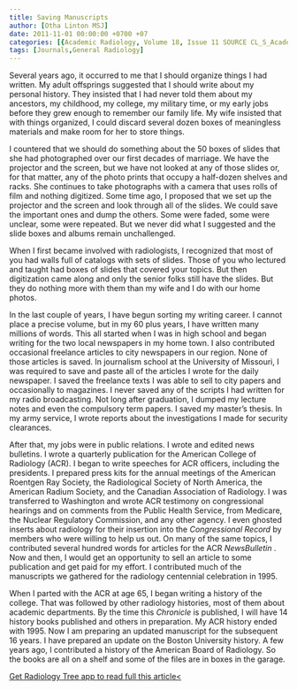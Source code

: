 ```yaml
---
title: Saving Manuscripts
author: [Otha Linton MSJ]
date: 2011-11-01 00:00:00 +0700 +07
categories: [{Academic Radiology, Volume 18, Issue 11 SOURCE CL_S_AcademicRadiologyVolume18Issue11 1}]
tags: [Journals,General Radiology]
---
```

Several years ago, it occurred to me that I should organize things I had written. My adult offsprings suggested that I should write about my personal history. They insisted that I had never told them about my ancestors, my childhood, my college, my military time, or my early jobs before they grew enough to remember our family life. My wife insisted that with things organized, I could discard several dozen boxes of meaningless materials and make room for her to store things.

I countered that we should do something about the 50 boxes of slides that she had photographed over our first decades of marriage. We have the projector and the screen, but we have not looked at any of those slides or, for that matter, any of the photo prints that occupy a half-dozen shelves and racks. She continues to take photographs with a camera that uses rolls of film and nothing digitized. Some time ago, I proposed that we set up the projector and the screen and look through all of the slides. We could save the important ones and dump the others. Some were faded, some were unclear, some were repeated. But we never did what I suggested and the slide boxes and albums remain unchallenged.

When I first became involved with radiologists, I recognized that most of you had walls full of catalogs with sets of slides. Those of you who lectured and taught had boxes of slides that covered your topics. But then digitization came along and only the senior folks still have the slides. But they do nothing more with them than my wife and I do with our home photos.

In the last couple of years, I have begun sorting my writing career. I cannot place a precise volume, but in my 60 plus years, I have written many millions of words. This all started when I was in high school and began writing for the two local newspapers in my home town. I also contributed occasional freelance articles to city newspapers in our region. None of those articles is saved. In journalism school at the University of Missouri, I was required to save and paste all of the articles I wrote for the daily newspaper. I saved the freelance texts I was able to sell to city papers and occasionally to magazines. I never saved any of the scripts I had written for my radio broadcasting. Not long after graduation, I dumped my lecture notes and even the compulsory term papers. I saved my master’s thesis. In my army service, I wrote reports about the investigations I made for security clearances.

After that, my jobs were in public relations. I wrote and edited news bulletins. I wrote a quarterly publication for the American College of Radiology (ACR). I began to write speeches for ACR officers, including the presidents. I prepared press kits for the annual meetings of the American Roentgen Ray Society, the Radiological Society of North America, the American Radium Society, and the Canadian Association of Radiology. I was transferred to Washington and wrote ACR testimony on congressional hearings and on comments from the Public Health Service, from Medicare, the Nuclear Regulatory Commission, and any other agency. I even ghosted inserts about radiology for their insertion into the _Congressional Record_ by members who were willing to help us out. On many of the same topics, I contributed several hundred words for articles for the ACR _NewsBulletin_ . Now and then, I would get an opportunity to sell an article to some publication and get paid for my effort. I contributed much of the manuscripts we gathered for the radiology centennial celebration in 1995.

When I parted with the ACR at age 65, I began writing a history of the college. That was followed by other radiology histories, most of them about academic departments. By the time this _Chronicle_ is published, I will have 14 history books published and others in preparation. My ACR history ended with 1995. Now I am preparing an updated manuscript for the subsequent 16 years. I have prepared an update on the Boston University history. A few years ago, I contributed a history of the American Board of Radiology. So the books are all on a shelf and some of the files are in boxes in the garage.

[Get Radiology Tree app to read full this article<](https://clinicalpub.com/app)